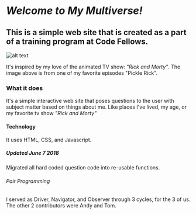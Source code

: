 # *Welcome to My Multiverse!*

## This is a simple web site that is created as a part of a training program at Code Fellows.
![alt text](https://github.com/Hoffit/about-me/blob/master/img/pickle_rick_work.0.jpg)

It's inspired by my love of the animated TV show: *"Rick and Morty"*. The image above is from one of my favorite episodes "Pickle Rick".

### What it does
It's a simple interactive web site that poses questions to the user with subject matter based on things about me. Like places I've lived, my age, or my favorite tv show *"Rick and Morty"*

#### Technology
It uses HTML, CSS, and Javascript.

##### Updated June 7 2018
Migrated all hard coded question code into re-usable functions.

###### Pair Programming
I served as Driver, Navigator, and Observer through 3 cycles, for the 3 of us.
The other 2 contributors were Andy and Tom.